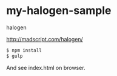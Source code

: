 # my-halogen-sample

halogen

http://madscript.com/halogen/

```sh
$ npm install
$ gulp
```

And see index.html on browser.
